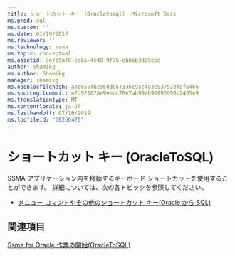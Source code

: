 ```yaml
---
title: ショートカット キー (Oracletosql) |Microsoft Docs
ms.prod: sql
ms.custom: ''
ms.date: 01/19/2017
ms.reviewer: ''
ms.technology: ssma
ms.topic: conceptual
ms.assetid: ae7b5af8-eeb5-4c40-9f76-ebbab3d29e5d
author: Shamikg
ms.author: Shamikg
manager: shamikg
ms.openlocfilehash: aad656fb2958de67336c9ac4c3e937528fef6466
ms.sourcegitcommit: e7d921828e9eeac78e7ab96eb90996990c2405e9
ms.translationtype: MT
ms.contentlocale: ja-JP
ms.lasthandoff: 07/16/2019
ms.locfileid: "68266470"
---
```

# <a name="shortcut-keysoracle-to-sql"></a>ショートカット キー (OracleToSQL)
SSMA アプリケーション内を移動するキーボード ショートカットを使用することができます。 詳細については、次の各トピックを参照してください。  
  
-   [メニュー コマンドやその他のショートカット キー&#40;Oracle から SQL&#41;](../../ssma/oracle/menu-commands-and-other-shortcut-keys-oracle-to-sql.md)  
  
## <a name="see-also"></a>関連項目  
[Ssma for Oracle 作業の開始&#40;OracleToSQL&#41;](../../ssma/oracle/getting-started-with-ssma-for-oracle-oracletosql.md)  
  
